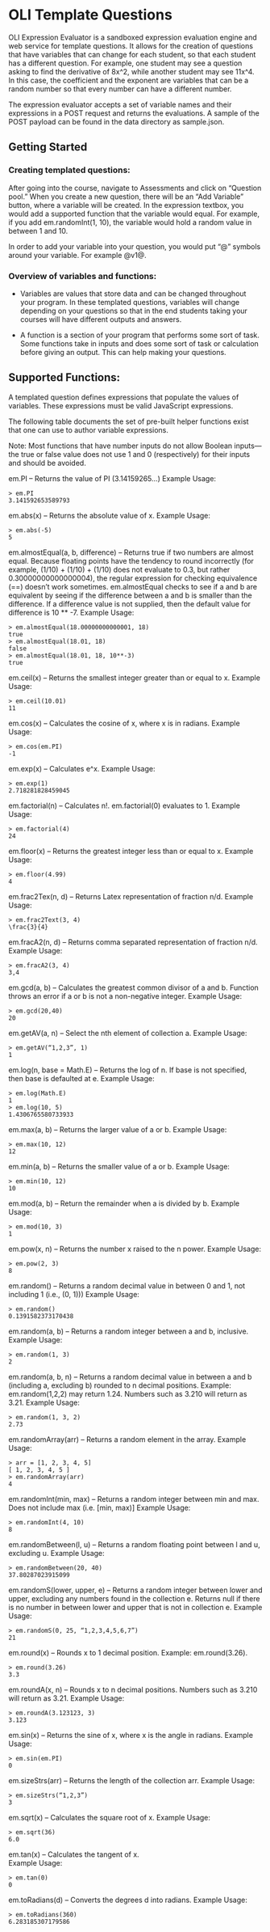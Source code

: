# OLI Template Questions

OLI Expression Evaluator is a sandboxed expression evaluation engine and web service for template questions. It allows for the creation of questions that have variables that can change for each student, so that each student has a different question. For example, one student may see a question asking to find the derivative of 8x^2, while another student may see 11x^4. In this case, the coefficient and the exponent are variables that can be a random number so that every number can have a different number.

The expression evaluator accepts a set of variable names and their expressions in a POST request and returns the evaluations. A sample of the POST payload can be found in the data directory as sample.json.

## Getting Started
### Creating templated questions:

After going into the course, navigate to Assessments and click on “Question pool.” When you create a new question, there will be an “Add Variable” button, where a variable will be created. In the expression textbox, you would add a supported function that the variable would equal. For example, if you add em.randomInt(1, 10), the variable would hold a random value in between 1 and 10. 

In order to add your variable into your question, you would put “@” symbols around your variable. For example @v1@. 

### Overview of variables and functions:

- Variables are values that store data and can be changed throughout your program. In these templated questions, variables will change depending on your questions so that in the end students taking your courses will have different outputs and answers. 

- A function is a section of your program that performs some sort of task. Some functions take in inputs and does some sort of task or calculation before giving an output. This can help making your questions.

## Supported Functions:

A templated question defines expressions that populate the values of variables.  These expressions must be valid JavaScript expressions.

The following table documents the set of pre-built helper functions exist that one can use to author variable expressions.

Note: Most functions that have number inputs do not allow Boolean inputs—the true or false value does not use 1 and 0 (respectively) for their inputs and should be avoided.

em.PI – Returns the value of PI (3.14159265…)
Example Usage:
```
> em.PI
3.141592653589793
```
em.abs(x) – Returns the absolute value of x. 
Example Usage:
```
> em.abs(-5)
5
```
em.almostEqual(a, b, difference) – Returns true if two numbers are almost equal. Because floating points have the tendency to round incorrectly (for example, (1/10) + (1/10) + (1/10) does not evaluate to 0.3, but rather 0.30000000000000004), the regular expression for checking equivalence (==) doesn’t work sometimes. em.almostEqual checks to see if a and b are equivalent by seeing if the difference between a and b is smaller than the difference. If a difference value is not supplied, then the default value for difference is 10 ** -7. 
Example Usage:
```
> em.almostEqual(18.00000000000001, 18)
true
> em.almostEqual(18.01, 18)
false
> em.almostEqual(18.01, 18, 10**-3)
true
```
em.ceil(x) – Returns the smallest integer greater than or equal to x.
Example Usage:
```
> em.ceil(10.01)
11
```

em.cos(x) – Calculates the cosine of x, where x is in radians.
Example Usage:
```
> em.cos(em.PI)
-1
```
em.exp(x) – Calculates e^x. 
Example Usage:
```
> em.exp(1)
2.718281828459045
```
em.factorial(n) – Calculates n!. em.factorial(0) evaluates to 1.
Example Usage:
```
> em.factorial(4)
24
```
em.floor(x) – Returns the greatest integer less than or equal to x.
Example Usage:
```
> em.floor(4.99)
4
```
em.frac2Tex(n, d) – Returns Latex representation of fraction n/d.
Example Usage:
```
> em.frac2Text(3, 4)
\frac{3}{4}
```
em.fracA2(n, d) – Returns comma separated representation of fraction n/d.
Example Usage:
```
> em.fracA2(3, 4)
3,4
```
em.gcd(a, b) – Calculates the greatest common divisor of a and b. Function throws an error if a or b is not a non-negative integer.
Example Usage:
```
> em.gcd(20,40)
20
```
em.getAV(a, n) – Select the nth element of collection a.
Example Usage:
```
> em.getAV(“1,2,3”, 1)
1
```
em.log(n, base = Math.E) – Returns the log of n. If base is not specified, then base is defaulted at e.
Example Usage:
```
> em.log(Math.E)
1
> em.log(10, 5)
1.4306765580733933
```
em.max(a, b) – Returns the larger value of a or b. 
Example Usage:
```
> em.max(10, 12)
12
```
em.min(a, b) – Returns the smaller value of a or b.
Example Usage:
```
> em.min(10, 12)
10
```
em.mod(a, b) – Return the remainder when a is divided by b. 
Example Usage:
```
> em.mod(10, 3)
1
```
em.pow(x, n) – Returns the number x raised to the n power.
Example Usage:
```
> em.pow(2, 3)
8
```
em.random() – Returns a random decimal value in between 0 and 1, not including 1 (i.e., (0, 1)))
Example Usage:
```
> em.random()
0.1391582373170438
```
em.random(a, b) – Returns a random integer between a and b, inclusive.
Example Usage:
```
> em.random(1, 3)
2
```
em.random(a, b, n) – Returns a random decimal value in between a and b (including a, excluding b) rounded to n decimal positions. Example: em.random(1,2,2) may return 1.24. Numbers such as 3.210 will return as 3.21.
Example Usage:
```
> em.random(1, 3, 2)
2.73
```
em.randomArray(arr) – Returns a random element in the array.
Example Usage:
```
> arr = [1, 2, 3, 4, 5]
[ 1, 2, 3, 4, 5 ]
> em.randomArray(arr)
4
```
em.randomInt(min, max) – Returns a random integer between min and max. Does not include max (i.e. [min, max)]
Example Usage:
```
> em.randomInt(4, 10)
8
```
em.randomBetween(l, u) – Returns a random floating point between l and u, excluding u.
Example Usage:
```
> em.randomBetween(20, 40)
37.80287023915099
```
em.randomS(lower, upper, e) – Returns a random integer between lower and upper, excluding any numbers found in the collection e. Returns null if there is no number in between lower and upper that is not in collection e.
Example Usage:
```
> em.randomS(0, 25, “1,2,3,4,5,6,7”)
21
```
em.round(x) – Rounds x to 1 decimal position. Example: em.round(3.26).
```
> em.round(3.26)
3.3
```
em.roundA(x, n) – Rounds x to n decimal positions. Numbers such as 3.210 will return as 3.21.
Example Usage:
```
> em.roundA(3.123123, 3)
3.123
```
em.sin(x) – Returns the sine of x, where x is the angle in radians.
Example Usage:
```
> em.sin(em.PI)
0
```
em.sizeStrs(arr) – Returns the length of the collection arr.
Example Usage:
```
> em.sizeStrs(“1,2,3”)
3
```
em.sqrt(x) – Calculates the square root of x. 
Example Usage:
```
> em.sqrt(36)
6.0
```
em.tan(x) – Calculates the tangent of x.  
Example Usage:
```
> em.tan(0)
0
```
em.toRadians(d) – Converts the degrees d into radians. 
Example Usage:
```
> em.toRadians(360)
6.283185307179586
```
